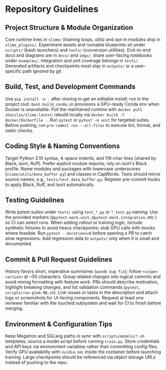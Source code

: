 # Repository Guidelines

## Project Structure & Module Organization
Core runtime lives in `slime/` (training loops, utils) and opt-in modules ship in `slime_plugins/`. Experiment assets and runnable blueprints sit under `scripts/` (bash launchers) and `tools/` (conversion utilities). End-to-end docs and diagrams are in `docs/` and `imgs/`; share user-facing notebooks under `examples/`. Integration and unit coverage belongs in `tests/`. Generated artifacts and checkpoints must stay in `outputs/` or a user-specific path ignored by git.

## Build, Test, and Development Commands
Use `pip install -e .` after cloning to get an editable install; run in the project root. `bash build_conda.sh` provisions a GPU-ready Conda env when Docker is unavailable. Pull the maintained runtime with `docker pull zhuzilin/slime:latest`; rebuild locally via `docker build -f docker/Dockerfile .`. Run `pytest` or `pytest -m unit` for targeted suites. Before pushing, run `pre-commit run --all-files` to execute lint, format, and static checks.

## Coding Style & Naming Conventions
Target Python 3.10 syntax, 4-space indents, and 119-char lines (shared by Black, isort, Ruff). Prefer explicit module imports; rely on isort's Black profile. Name modules and packages with lowercase underscores (`slime/utils/data_buffer.py`) and classes in CapWords. Tests should mirror source names, e.g., `tests/test_data_buffer.py`. Register pre-commit hooks to apply Black, Ruff, and isort automatically.

## Testing Guidelines
Write pytest suites under `tests/` using `test_*.py` or `*_test.py` naming. Use the provided markers (`@pytest.mark.unit`, `@pytest.mark.integration`, etc.) so CI can select runs. When adding rollout or training logic, include synthetic fixtures to avoid heavy checkpoints; stub GPU calls with mocks where feasible. Run `pytest --durations=0` before opening a PR to catch slow regressions. Add regression data to `outputs/` only when it is small and documented.

## Commit & Pull Request Guidelines
History favors short, imperative summaries (`wandb bug fix`); follow `<scope> <action>` at ~50 characters. Group related changes into logical commits and avoid mixing formatting with feature work. PRs should describe motivation, highlight breaking changes, and list validation commands (`pytest`, `scripts/run-glm4-9B.sh`). Link issues or tasks in the description and attach logs or screenshots for UI-facing components. Request at least one reviewer familiar with the touched subsystem and wait for CI to finish before merging.

## Environment & Configuration Tips
Keep Megatron and SGLang paths in sync with `scripts/models/*.sh` templates; source a model script before running `train.py`. Store credentials and API keys via environment variables rather than committing config files. Verify GPU availability with `nvidia-smi` inside the container before launching training. Large checkpoints should be referenced via object storage URLs instead of pushing to the repo.
